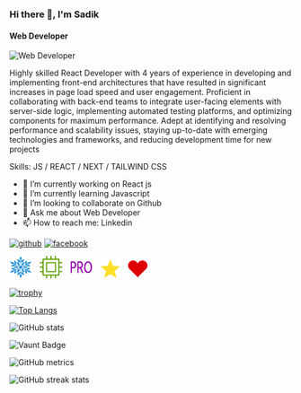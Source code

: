 ### Hi there 👋, I'm Sadik
#### Web Developer
![Web Developer](https://i.postimg.cc/jSxND0Yb/6.png)

Highly skilled React Developer with 4 years of experience in developing and implementing front-end architectures that have resulted in significant increases in page load speed and user engagement. Proficient in collaborating with back-end teams to integrate user-facing elements with server-side logic, implementing automated testing platforms, and optimizing components for maximum performance. Adept at identifying and resolving performance and scalability issues, staying up-to-date with emerging technologies and frameworks, and reducing development time for new projects

Skills: JS / REACT / NEXT / TAILWIND CSS

- 🔭 I’m currently working on React js 
- 🌱 I’m currently learning Javascript 
- 👯 I’m looking to collaborate on Github 
- 💬 Ask me about Web Developer 
- 📫 How to reach me: Linkedin 


[<img src='https://cdn.jsdelivr.net/npm/simple-icons@3.0.1/icons/github.svg' alt='github' height='40'>](https://github.com/https://github.com/sadikjs)  [<img src='https://cdn.jsdelivr.net/npm/simple-icons@3.0.1/icons/facebook.svg' alt='facebook' height='40'>](https://www.facebook.com/https://www.facebook.com/sadikjs)  

<a href='https://archiveprogram.github.com/'><img src='https://raw.githubusercontent.com/acervenky/animated-github-badges/master/assets/acbadge.gif' width='40' height='40'></a> <a href='https://docs.github.com/en/developers'><img src='https://raw.githubusercontent.com/acervenky/animated-github-badges/master/assets/devbadge.gif' width='40' height='40'></a> <a href='https://github.com/pricing'><img src='https://raw.githubusercontent.com/acervenky/animated-github-badges/master/assets/pro.gif' width='40' height='40'></a> <a href='https://stars.github.com/'><img src='https://raw.githubusercontent.com/acervenky/animated-github-badges/master/assets/starbadge.gif' width='35' height='35'></a> <a href='https://docs.github.com/en/github/supporting-the-open-source-community-with-github-sponsors'><img src='https://raw.githubusercontent.com/acervenky/animated-github-badges/master/assets/sponsorbadge.gif' width='35' height='35'></a> 

[![trophy](https://github-profile-trophy.vercel.app/?username=https://github.com/sadikjs)](https://github.com/ryo-ma/github-profile-trophy)

[![Top Langs](https://github-readme-stats.vercel.app/api/top-langs/?username=https://github.com/sadikjs)](https://github.com/anuraghazra/github-readme-stats)

![GitHub stats](https://github-readme-stats.vercel.app/api?username=https://github.com/sadikjs&show_icons=true&count_private=true)  

![Vaunt Badge](https://api.vaunt.dev/v1/github/entities/https://github.com/sadikjs/contributions?format=svg&private=true)  

![GitHub metrics](https://metrics.lecoq.io/https://github.com/sadikjs)  

![GitHub streak stats](https://streak-stats.demolab.com/?user=https://github.com/sadikjs)  


